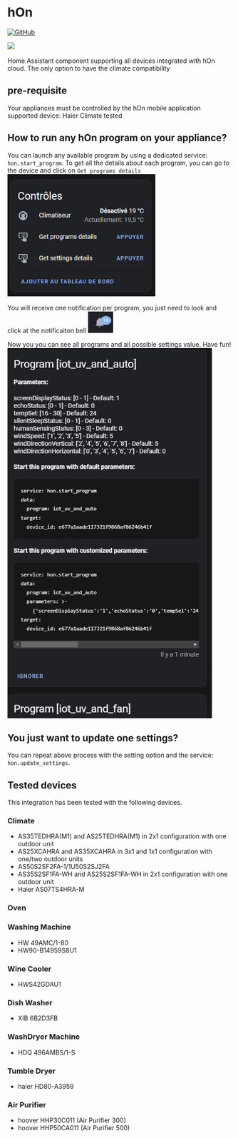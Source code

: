 # hOn
[![GitHub](https://img.shields.io/github/license/gvigroux/hon?color=green)](https://github.com/gvigroux/hon/blob/main/LICENSE)

<a href="https://www.buymeacoffee.com/gvigroux"><img src="https://img.buymeacoffee.com/button-api/?text=Buy me a coffee&emoji=&slug=gvigroux&button_colour=5F7FFF&font_colour=ffffff&font_family=Cookie&outline_colour=000000&coffee_colour=FFDD00" /></a>

Home Assistant component supporting all devices integrated with hOn cloud. The only option to have the climate compatibility

## pre-requisite
Your appliances must be controlled by the hOn mobile application
supported device: Haier Climate tested

## How to run any hOn program on your appliance?

You can launch any available program by using a dedicated service: `hon.start_program`.
To get all the details about each program, you can go to the device and click on `Get programs details`
![Get programs details](/images/device.jpg)

You will receive one notification per program, you just need to look and click at the notificaiton bell ![Bell](/images/bell.jpg)

Now you you can see all programs and all possible settings value. Have fun!
![Bell](/images/notification.jpg)

## You just want to update one settings?

You can repeat above process with the setting option and the service: `hon.update_settings`.

## Tested devices
This integration has been tested with the following devices.

### Climate
- AS35TEDHRA(M1) and AS25TEDHRA(M1) in 2x1 configuration with one outdoor unit
- AS25XCAHRA and AS35XCAHRA in 3x1 and 1x1 configuration with one/two outdoor units
- AS50S2SF2FA-1/1U50S2SJ2FA
- AS35S2SF1FA-WH and AS25S2SF1FA-WH in 2x1 configuration with one outdoor unit
- Haier AS07TS4HRA-M

### Oven

### Washing Machine
- HW 49AMC/1-80
- HW90-B14959S8U1

### Wine Cooler
- HWS42GDAU1

### Dish Washer
- XIB 6B2D3FB

### WashDryer Machine
- HDQ 496AMBS/1-S

### Tumble Dryer
- haier HD80-A3959

### Air Purifier
- hoover HHP30C011 (Air Purifier 300)
- hoover HHP50CA011 (Air Purifier 500)
